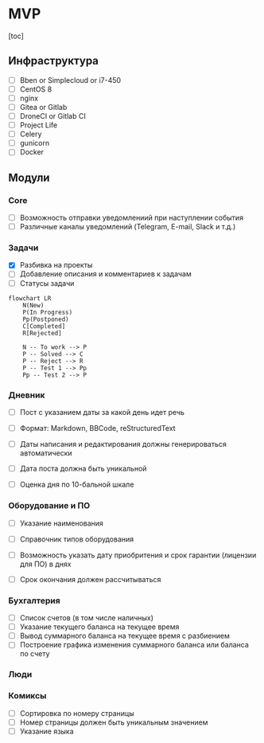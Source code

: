 # MVP

[toc]

## Инфраструктура

- [ ] Bben or Simplecloud or i7-450
- [ ] CentOS 8
- [ ] nginx
- [ ] Gitea or Gitlab
- [ ] DroneCI or Gitlab CI
- [ ] Project Life
- [ ] Celery
- [ ] gunicorn
- [ ] Docker

## Модули

### Core

- [ ] Возможность отправки уведомлениий при наступлении события
- [ ] Различные каналы уведомлений (Telegram, E-mail, Slack и т.д.)

### Задачи

- [x] Разбивка на проекты
- [ ] Добавление описания и комментариев к задачам
- [ ] Статусы задачи

```mermaid
flowchart LR
    N(New)
    P(In Progress)
    Pp(Postponed)
    C[Completed]
    R[Rejected]

    N -- To work --> P
    P -- Solved --> C
    P -- Reject --> R
    P -- Test 1 --> Pp
    Pp -- Test 2 --> P
```

### Дневник

- [ ] Пост с указанием даты за какой день идет речь
- [ ] Формат: Markdown, BBCode, reStructuredText
- [ ] Даты написания и редактирования должны генерироваться автоматически
- [ ] Дата поста должна быть уникальной
- [ ] Оценка дня по 10-бальной шкале


### Оборудование и ПО

- [ ] Указание наименования
- [ ] Справочник типов оборудования
- [ ] Возможность указать дату приобритения и срок гарантии (лицензии для ПО) в днях
- [ ] Срок окончания должен рассчитываться


### Бухгалтерия

- [ ] Список счетов (в том числе наличных)
- [ ] Указание текущего баланса на текущее время
- [ ] Вывод суммарного баланса на текущее время с разбиением
- [ ] Построение графика изменения суммарного баланса или баланса по счету

### Люди

### Комиксы

- [ ] Сортировка по номеру страницы
- [ ] Номер страницы должен быть уникальным значением
- [ ] Указание языка
